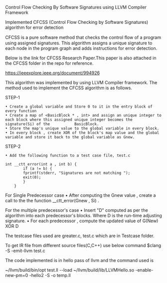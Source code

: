 Control Flow Checking By Software Signatures using LLVM Compiler Framework

Implemented CFCSS (Control Flow Checking by Software Signatures) algorithm for error detection


CFCSS is a pure software method that checks the control ﬂow of a program using assigned signatures. This algorithm assigns a unique signature to each node in the program graph and adds instructions for error detection.

Below is the link for CFCSS Research Paper.This paper is also attached in the CFCSS folder in the repo for reference.

https://ieeexplore.ieee.org/document/994926

This algorithm was implemented by using LLVM Compiler framework. The method used to implement the CFCSS algorithm is as follows.

STEP-1

    • Create a global variable and Store 0 to it in the entry block of every function
    • Create a map of <BasicBlock * , int> and assign an unique integer to each block where this assigned unique integer becomes the signature(Si) of the           BasicBlock.
    • Store the map's unique value to the global variable in every block.
    • In every block , create XOR of the block's map value and the global variable and store it back to the global variable as Gnew.

STEP-2

    • Add the following function to a test case file, test.c

	int __ctt_error(int a , int b) {
			if (a != b) {
			fprintf(stderr, "Signatures are not matching ");
			exit(0);
			}
		}
    
For Single Predecessor case
    • After computing the Gnew value , create a call to the the function __ctt_error(Gnew , Si) .

For the multiple predecessor's case
    • Insert "D" computed as per the algorithm into each predecessor's blocks.
          Where D is the run-time adjusting signature.
    • For each predecessor , compute the updated value of G(New) XOR D

The testcase files used are greater.c, test.c which are in Testcase folder.

To get IR file from different source files(C,C++) use below command
$clang -S -emit-llvm test.c

The code implemented is in hello pass of llvm and the command used is

~/llvm/build/bin/opt test.ll --load ~/llvm/build/lib/LLVMHello.so -enable-new-pm=0 -hello2 -S -o temp.ll
